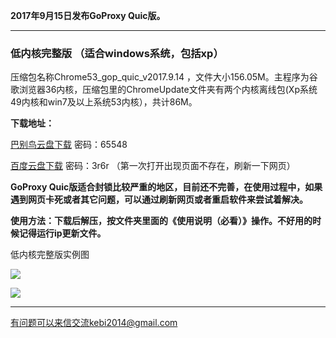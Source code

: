 **2017年9月15日发布GoProxy Quic版。**

***

### 低内核完整版 （适合windows系统，包括xp）

压缩包名称Chrome53_gop_quic_v2017.9.14 ，文件大小156.05M。主程序为谷歌浏览器36内核，压缩包里的ChromeUpdate文件夹有两个内核离线包(Xp系统49内核和win7及以上系统53内核），共计86M。

**下载地址：**

[巴别鸟云盘下载](http://www.babel.cc/share.do?s=6893111933550072) 密码：65548

[百度云盘下载](https://pan.baidu.com/s/1nuXpMGD) 密码：3r6r （第一次打开出现页面不存在，刷新一下网页）

**GoProxy Quic版适合封锁比较严重的地区，目前还不完善，在使用过程中，如果遇到网页卡死或者其它问题，可以通过刷新网页或者重启软件来尝试着解决。**

**使用方法：下载后解压，按文件夹里面的《使用说明（必看）》操作。不好用的时候记得运行ip更新文件。**

低内核完整版实例图

![](https://raw.githubusercontent.com/Alvin9999/pac2/master/softimag/53chromegp001.png)

![](https://raw.githubusercontent.com/Alvin9999/pac2/master/GOP1.png)

***

有问题可以来信交流kebi2014@gmail.com